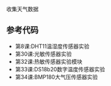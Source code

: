 收集天气数据
## 参考代码
- 第8课:DHT11温湿度传感器实验
- 第30课:光敏传感器实验
- 第32课:热敏传感器实验模块
- 第33课:DS18b20数字温度传感器实验
- 第34课:BMP180大气压传感器实验
